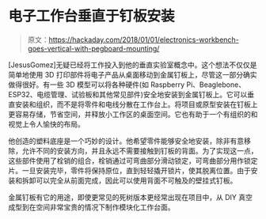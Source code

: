 # 电子工作台垂直于钉板安装

> 原文：<https://hackaday.com/2018/01/01/electronics-workbench-goes-vertical-with-pegboard-mounting/>

[JesusGomez]无疑已经将工作投入到他的垂直实验室概念中。这个想法不仅仅是简单地使用 3D 打印部件将电子产品从桌面移动到金属钉板上，尽管这一部分确实做得很好。有一些 3D 模型可以将各种硬件(如 Raspberry Pi、Beaglebone、ESP32、电缆管理、试验板和其他常见部件)安全地安装到金属钉板上。它可以垂直安装和组织，而不是将零件和电线分散在工作台上。将项目或原型安装在钉板上更容易存储，节省空间，并释放小工作区的桌面空间。它也有助于一个有组织的和视觉上令人愉快的布局。

他创造的塑料底座是一个巧妙的设计。他希望零件能够安全地安装，除非有意移除，允许不同的安装方向，并且永远不需要接触到钉板的背面。为了实现这一点，这些部件使用了栓销的组合，栓销通过可弯曲部分滑动锁定，可弯曲部分用作锁定片。一旦安装完毕，零件将保持原位，直到轻轻撬开锁片，使其脱离位置。由于安装和拆卸可以完全从前面完成，因此可以使用背面不可触及的壁挂式钉板。

金属钉板有它的用途，即使更常见的死树版本更经常出现在项目中，从 DIY 真空成型到在空间非常宝贵的情况下制作模块化工作台面。